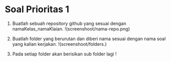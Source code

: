 # Soal Prioritas 1

1. Buatlah sebuah repository github yang sesuai dengan namaKelas_namaKlaian.
   !(screenshoot/nama-repo.png)

2. Buatlah folder yang berurutan dan diberi nama sesuai dengan nama soal yang kalian kerjakan.
   !(screenshoot/folders.)

3. Pada setiap folder akan berisikan sub folder lagi
   !
